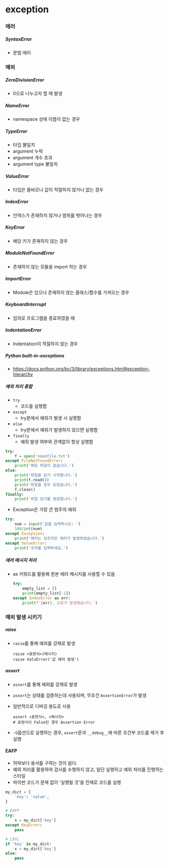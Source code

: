 # exception

### 에러

##### SyntaxError

- 문법 에러

### 예외

##### ZeroDivisionError

- 0으로 나누고자 할 때 발생

##### NameError

- namespace 상에 이름이 없는 경우

##### TypeError

- 타입 불일치
- argument 누락
- argument 개수 초과
- argument type 불일치

##### ValueError

- 타입은 올바르나 값이 적절하지 않거나 없는 경우

##### IndexError

- 인덱스가 존재하지 않거나 범위를 벗어나는 경우

##### KeyError

- 해당 키가 존재하지 않는 경우

##### ModuleNotFoundError

- 존재하지 않는 모듈을 import 하는 경우

##### ImportError

- Module은 있으나 존재하지 않는 클래스/함수를 가져오는 경우

##### KeyboardInterrupt

- 임의로 프로그램을 종료하였을 때

##### IndentationError

- Indentation이 적절하지 않는 경우

##### Python built-in-exceptions

- https://docs.python.org/ko/3/library/exceptions.html#exception-hierarchy



##### 예외 처리 종합

- `try `
  - 코드를 실행함
- `except`
  - try문에서 예외가 발생 시 실행함
- `else`
  - try문에서 예외가 발생하지 않으면 실행함
- `finally`
  -  예외 발생 여부와 관계없이 항상 실행함

```python
try:
    f = open('nooofile.txt')
except FileNotFoundError:
    print('해당 파일이 없습니다.')
else:
    print('파일을 읽기 시작합니다.')
    print(f.read())
    print('파일을 모두 읽었습니다.')
    f.close()
finally:
    print('파일 읽기를 종료합니다.')
```



- Exception은 가장 큰 범주의 예외

```python
try:
    num = input('값을 입력하시오: ')
    100/int(num)
except Exception:
    print('에러는 모르지만 에러가 발생하였습니다.')
except ValueError:
    print('숫자를 입력하세요.')
```





##### 에러 메시지 처리

- as 키워드를 활용해 원본 에러 메시지를 사용할 수 있음

  ```python
  try:
      empty_list = []
      print(empty_list[-1])
  except IndexError as err:
      print(f'{err}, 오류가 발생했습니다.')
  ```

  

### 예외 발생 시키기

##### raise

- `raise`를 통해 예외를 강제로 발생

  ```
  raise <표현식>(메시지)
  raise ValuError('값 에러 발생')
  ```



##### assert

- `assert`를 통해 예외를 강제로 발생

- `assert`는 상태를 검증하는데 사용되며, 무조건 `AssertionError`가 발생

- 일반적으로 디버깅 용도로 사용

  ```
  assert <표현식>, <메시지>
  # 표현식이 False인 경우 Assertion Error
  ```

- `-O`옵션으로 실행하는 경우, `assert`문과 `__debug__`에 따른 조건부 코드를 제거 후 실행



#### EAFP

- 허락보다 용서를 구하는 것이 쉽다.
- 예외 처리를 활용하여 검사를 수행하지 않고, 일단 실행하고 예외 처리를 진행하는 스타일
- 파이썬 코드가 문제 없이 '실행될 것'을 전제로 코드를 실행

```python
my_dict = {
    'key': 'value',
}

# EAFP
try:
    x = my_dict['key']
except KeyError:
    pass

# LBYL
if 'key' in my_dict:
    x = my_dict['key']
else:
    pass
```

